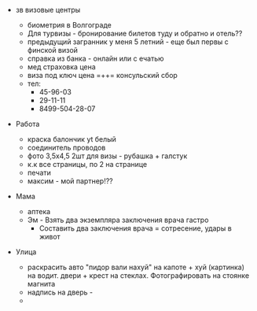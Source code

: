 - зв визовые центры
    - биометрия в Волгограде
    - Для турвизы - бронирование билетов туду и обратно и отель??
    - предыдущий загранник у меня 5 летний - еще был первы с финской визой
    - справка из банка - онлайн или с ечатью
    - мед страховка цена
    - виза под ключ цена =++= консульский сбор
    - тел:
        - 45-96-03
        - 29-11-11
        - 8499-504-28-07
- Работа
    - краска балончик yt белый
    - соединитель проводов
    - фото 3,5х4,5 2шт для визы - рубашка + галстук
    - к.к все страницы, по 2 на странице
    - печати
    - максим - мой партнер!??

- Мама
    - аптека
    - Эм - Взять два экземпляра заключения врача гастро
         - Составить два заключения врача = сотресение, удары в живот

- Улица
    - раскрасить авто "пидор вали нахуй" на капоте + хуй (картинка) на водит. двери + крест на стеклах. Фотографировать на стоянке магнита
    - надпись на дверь - 
    - 